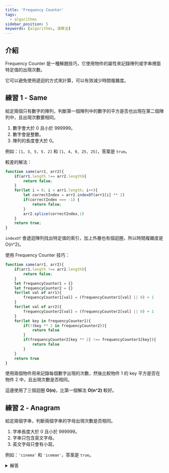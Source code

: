 ```yaml
---
title: 'Frequency Counter'
tags:
  - algorithms
sidebar_position: 5
keywords: [algorithms, 演算法]
---
```


## 介紹

Frequency Counter 是一種解題技巧，它使用物件的屬性來記錄陣列或字串裡面特定值的出現次數。

它可以避免使用遞迴的方式來計算，可以有效減少時間複雜度。

## 練習 1 - Same

給定兩個只有數字的陣列，判斷第一個陣列中的數字的平方是否也出現在第二個陣列中，且出現次數要相同。

1. 數字會大於 0 且小於 999999。
2. 數字會是整數。
3. 陣列的長度會大於 0。

例如：`[1, 3, 5, 5. 2]` 和 `[1, 4, 9, 25, 25]`，答案是 `true`。

較差的解法：

```js
function same(arr1, arr2){
    if(arr1.length !== arr2.length){
        return false;
    }
    for(let i = 0; i < arr1.length; i++){
        let correctIndex = arr2.indexOf(arr1[i] ** 2)
        if(correctIndex === -1) {
            return false;
        }
        arr2.splice(correctIndex,1)
    }
    return true;
}
```

`indexOf` 會遞迴陣列找出特定值的索引，加上外層也有個迴圈，所以時間複雜度是 O(n^2)。


使用 Frequency Counter 技巧：

```js
function same(arr1, arr2){
    if(arr1.length !== arr2.length){
        return false;
    }
    let frequencyCounter1 = {}
    let frequencyCounter2 = {}
    for(let val of arr1){
        frequencyCounter1[val] = (frequencyCounter1[val] || 0) + 1
    }
    for(let val of arr2){
        frequencyCounter2[val] = (frequencyCounter2[val] || 0) + 1        
    }
    for(let key in frequencyCounter1){
        if(!(key ** 2 in frequencyCounter2)){
            return false
        }
        if(frequencyCounter2[key ** 2] !== frequencyCounter1[key]){
            return false
        }
    }
    return true
}
```

使用兩個物件用來記錄每個數字出現的次數，然後比較物件 1 的 key 平方是否在物件 2 中，且出現次數是否相同。

這邊使用了三個迴圈 **O(n)**，比第一個解法 **O(n^2)** 較好。

## 練習 2 - Anagram

給定兩個字串，判斷兩個字串的字母出現次數是否相同。

1. 字串長度大於 0 且小於 999999。
2. 字串只包含英文字母。
3. 英文字母只會有小寫。

例如：`'cinema'` 和 `'iceman'`，答案是 `true`。

<details>
  <summary>解答</summary>

  ```js
  function validAnagram(first, second) {
    if (first.length !== second.length) {
      return false;
    }

    const lookup = {};

    for (let i = 0; i < first.length; i++) {
      let letter = first[i];
      lookup[letter] ? lookup[letter] += 1 : lookup[letter] = 1;
    }

    for (let i = 0; i < second.length; i++) {
      let letter = second[i];
      if (!lookup[letter]) {
        return false;
      } else {
        lookup[letter] -= 1;
      }
    }

    return true;
  }
  ```
</details>
